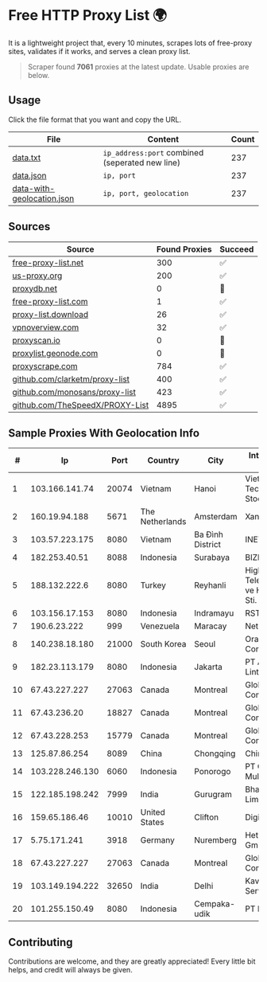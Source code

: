 
# Free HTTP Proxy List 🌍

It is a lightweight project that, every 10 minutes, scrapes lots of free-proxy sites, validates if it works, and serves a clean proxy list.


> Scraper found **7061** proxies at the latest update. Usable proxies are below.

## Usage

Click the file format that you want and copy the URL.


|File|Content|Count|
|----|-------|-----|
|[data.txt](https://raw.githubusercontent.com/themiralay/Proxy-List-World/master/data.txt)|`ip_address:port` combined (seperated new line)|237|
|[data.json](https://raw.githubusercontent.com/themiralay/Proxy-List-World/master/data.json)|`ip, port`|237|
|[data-with-geolocation.json](https://raw.githubusercontent.com/themiralay/Proxy-List-World/master/data-with-geolocation.json)|`ip, port, geolocation`|237|

## Sources

|Source|Found Proxies|Succeed|
|------|-------------|-------|
|[free-proxy-list.net](https://free-proxy-list.net)|300|✅|
|[us-proxy.org](https://www.us-proxy.org)|200|✅|
|[proxydb.net](http://proxydb.net)|0|🚫|
|[free-proxy-list.com](https://free-proxy-list.com/?page=&port=&type%5B%5D=http&type%5B%5D=https&up_time=0&search=Search)|1|✅|
|[proxy-list.download](https://www.proxy-list.download/HTTP)|26|✅|
|[vpnoverview.com](https://vpnoverview.com/privacy/anonymous-browsing/free-proxy-servers)|32|✅|
|[proxyscan.io](https://www.proxyscan.io)|0|🚫|
|[proxylist.geonode.com](https://proxylist.geonode.com/api/proxy-list?limit=300&page=1&sort_by=lastChecked&sort_type=desc&protocols=http,https)|0|🚫|
|[proxyscrape.com](https://api.proxyscrape.com/v2/?request=displayproxies&protocol=http&timeout=10000&country=all&ssl=all&anonymity=all)|784|✅|
|[github.com/clarketm/proxy-list](https://raw.githubusercontent.com/clarketm/proxy-list/master/proxy-list-raw.txt)|400|✅|
|[github.com/monosans/proxy-list](https://raw.githubusercontent.com/monosans/proxy-list/main/proxies/http.txt)|423|✅|
|[github.com/TheSpeedX/PROXY-List](https://raw.githubusercontent.com/TheSpeedX/PROXY-List/master/http.txt)|4895|✅|


## Sample Proxies With Geolocation Info

|#|Ip|Port|Country|City|Internet Service Provider|
|-|--|----|-------|----|-------------------------|
|1|103.166.141.74|20074|Vietnam|Hanoi|Viet NAM Cloud Technology Joint Stock Company|
|2|160.19.94.188|5671|The Netherlands|Amsterdam|Xantho UAB|
|3|103.57.223.175|8080|Vietnam|Ba Đình District|INET|
|4|182.253.40.51|8088|Indonesia|Surabaya|BIZNET|
|5|188.132.222.6|8080|Turkey|Reyhanli|High Speed Telekomunikasyon ve Hab. Hiz. Ltd. Sti.|
|6|103.156.17.153|8080|Indonesia|Indramayu|RSTNET|
|7|190.6.23.222|999|Venezuela|Maracay|Net Uno|
|8|140.238.18.180|21000|South Korea|Seoul|Oracle Corporation|
|9|182.23.113.179|8080|Indonesia|Jakarta|PT Aplikanusa Lintasarta|
|10|67.43.227.227|27063|Canada|Montreal|GloboTech Communications|
|11|67.43.236.20|18827|Canada|Montreal|GloboTech Communications|
|12|67.43.228.253|15779|Canada|Montreal|GloboTech Communications|
|13|125.87.86.254|8089|China|Chongqing|China Telecom|
|14|103.228.246.130|6060|Indonesia|Ponorogo|PT Giga Patra Multimedia|
|15|122.185.198.242|7999|India|Gurugram|Bharti Airtel Limited|
|16|159.65.186.46|10010|United States|Clifton|DigitalOcean, LLC|
|17|5.75.171.241|3918|Germany|Nuremberg|Hetzner Online GmbH|
|18|67.43.227.227|27063|Canada|Montreal|GloboTech Communications|
|19|103.149.194.222|32650|India|Delhi|Kavya Internet Services Pvt Ltd|
|20|101.255.150.49|8080|Indonesia|Cempaka-udik|PT Remala Abadi|



## Contributing

Contributions are welcome, and they are greatly appreciated! Every
little bit helps, and credit will always be given.

